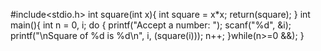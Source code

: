 #include<stdio.h>
int square(int x){
    int square = x*x;
    return(square);
}
int main(){
    int n = 0, i;
    do {
        printf("Accept a number: ");
        scanf("%d", &i);
        printf("\nSquare of %d is %d\n", i, (square(i)));
        n++;
    }while(n>=0 &&);
}
